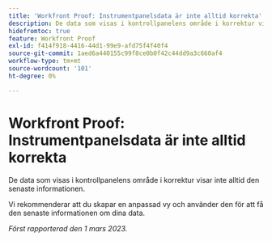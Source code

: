 ```yaml
---
title: 'Workfront Proof: Instrumentpanelsdata är inte alltid korrekta'
description: De data som visas i kontrollpanelens område i korrektur visar inte alltid den senaste informationen. Vi rekommenderar att du skapar en anpassad vy och använder den för att få den senaste informationen om dina data.
hidefromtoc: true
feature: Workfront Proof
exl-id: f414f918-4416-44d1-99e9-afd75f4f40f4
source-git-commit: 1aed6a440155c99f8ce0b0f42c44dd9a3c660af4
workflow-type: tm+mt
source-wordcount: '101'
ht-degree: 0%

---
```


# Workfront Proof: Instrumentpanelsdata är inte alltid korrekta

De data som visas i kontrollpanelens område i korrektur visar inte alltid den senaste informationen.

Vi rekommenderar att du skapar en anpassad vy och använder den för att få den senaste informationen om dina data.

_Först rapporterad den 1 mars 2023._

